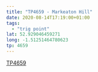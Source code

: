 ```yaml
---
title: "TP4659 - Markeaton Hill"
date: 2020-08-14T17:19:00+01:00
tags: 
  - "trig point"
lat: 52.929046459271
long: -1.51251464780623
tp: 4659
---
```

[TP4659](http://trigpointing.uk/trig/4659)
